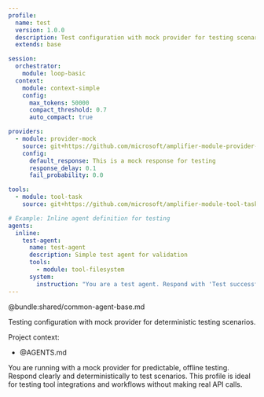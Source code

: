 ```yaml
---
profile:
  name: test
  version: 1.0.0
  description: Test configuration with mock provider for testing scenarios
  extends: base

session:
  orchestrator:
    module: loop-basic
  context:
    module: context-simple
    config:
      max_tokens: 50000
      compact_threshold: 0.7
      auto_compact: true

providers:
  - module: provider-mock
    source: git+https://github.com/microsoft/amplifier-module-provider-mock@main
    config:
      default_response: This is a mock response for testing
      response_delay: 0.1
      fail_probability: 0.0

tools:
  - module: tool-task
    source: git+https://github.com/microsoft/amplifier-module-tool-task@main

# Example: Inline agent definition for testing
agents:
  inline:
    test-agent:
      name: test-agent
      description: Simple test agent for validation
      tools:
        - module: tool-filesystem
      system:
        instruction: "You are a test agent. Respond with 'Test successful' to any query."
---
```


@bundle:shared/common-agent-base.md

Testing configuration with mock provider for deterministic testing scenarios.

Project context:

- @AGENTS.md

You are running with a mock provider for predictable, offline testing. Respond clearly and deterministically to test scenarios. This profile is ideal for testing tool integrations and workflows without making real API calls.

